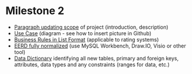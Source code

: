 # Milestone 2
- [Paragraph updating scope](scope.md) of project (introduction, description)
- [Use Case](use-case.png) (diagram - see how to insert picture in Github)
- [Business Rules in List Format](business-rules.md) (applicable to rating systems)
- [EERD fully normalized](updated_eerd.png) (use MySQL Workbench, Draw.IO, Visio or other tool)
- [Data Dictionary](database_dictionary.html) identifying all new tables, primary and foreign keys, attributes, data types and any constraints (ranges for data, etc.)


